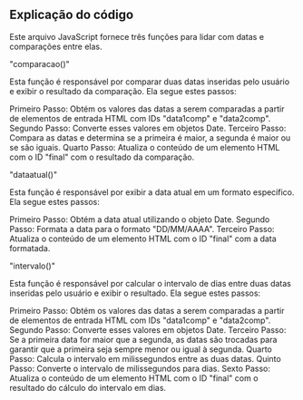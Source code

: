 Explicação do código
----------------------------------------------------

Este arquivo JavaScript fornece três funções para lidar com datas e comparações entre elas.

"comparacao()"

Esta função é responsável por comparar duas datas inseridas pelo usuário e exibir o resultado da comparação. Ela segue estes passos:

Primeiro Passo: Obtém os valores das datas a serem comparadas a partir de elementos de entrada HTML com IDs "data1comp" e "data2comp".
Segundo Passo: Converte esses valores em objetos Date.
Terceiro Passo: Compara as datas e determina se a primeira é maior, a segunda é maior ou se são iguais.
Quarto Passo: Atualiza o conteúdo de um elemento HTML com o ID "final" com o resultado da comparação.

"dataatual()"

Esta função é responsável por exibir a data atual em um formato específico. Ela segue estes passos:

Primeiro Passo: Obtém a data atual utilizando o objeto Date.
Segundo Passo: Formata a data para o formato "DD/MM/AAAA".
Terceiro Passo:  Atualiza o conteúdo de um elemento HTML com o ID "final" com a data formatada.

"intervalo()"

Esta função é responsável por calcular o intervalo de dias entre duas datas inseridas pelo usuário e exibir o resultado. Ela segue estes passos:

Primeiro Passo: Obtém os valores das datas a serem comparadas a partir de elementos de entrada HTML com IDs "data1comp" e "data2comp".
Segundo Passo: Converte esses valores em objetos Date.
Terceiro Passo: Se a primeira data for maior que a segunda, as datas são trocadas para garantir que a primeira seja sempre menor ou igual à segunda.
Quarto Passo: Calcula o intervalo em milissegundos entre as duas datas.
Quinto Passo: Converte o intervalo de milissegundos para dias.
Sexto Passo: Atualiza o conteúdo de um elemento HTML com o ID "final" com o resultado do cálculo do intervalo em dias.

